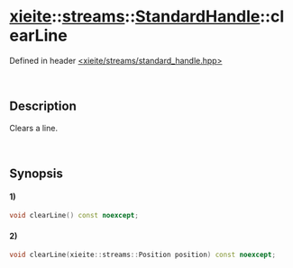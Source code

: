 # [xieite](../../../../../xieite.md)\:\:[streams](../../../../../streams.md)\:\:[StandardHandle](../../../standard_handle.md)\:\:clearLine
Defined in header [<xieite/streams/standard_handle.hpp>](../../../../../../include/xieite/streams/standard_handle.hpp)

&nbsp;

## Description
Clears a line.

&nbsp;

## Synopsis
#### 1)
```cpp
void clearLine() const noexcept;
```
#### 2)
```cpp
void clearLine(xieite::streams::Position position) const noexcept;
```
